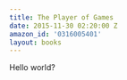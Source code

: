 ```yaml
---
title: The Player of Games
date: 2015-11-30 02:20:00 Z
amazon_id: '0316005401'
layout: books
---
```


Hello world?